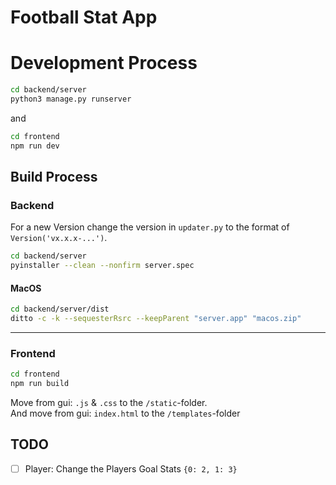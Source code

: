 # Football Stat App

# Development Process

```zsh
cd backend/server
python3 manage.py runserver
```

and

```zsh
cd frontend
npm run dev
```

## Build Process

### Backend

For a new Version change the version in `updater.py` to the format of `Version('vx.x.x-...')`.

```zsh
cd backend/server
pyinstaller --clean --nonfirm server.spec
```

#### MacOS

```zsh
cd backend/server/dist
ditto -c -k --sequesterRsrc --keepParent "server.app" "macos.zip"
```

---

### Frontend

```zsh
cd frontend
npm run build
```

Move from gui: `.js` & `.css` to the `/static`-folder.<br> And move from gui: `index.html` to the `/templates`-folder

## TODO

- [ ] Player: Change the Players Goal Stats `{0: 2, 1: 3}`
